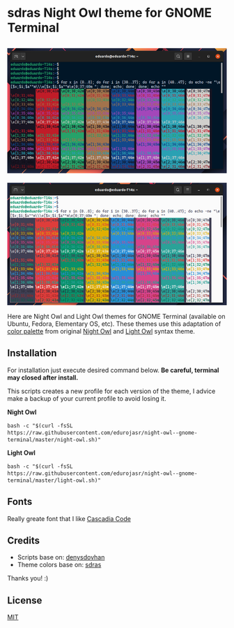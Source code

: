 #  sdras Night Owl theme for GNOME Terminal

![Night Owl](img/night-owl-gnome-terminal.png)
---
![Light Owl](img/light-owl-gnome-terminal.png)

Here are Night Owl and Light Owl themes for GNOME Terminal (available on Ubuntu, Fedora, Elementary OS, etc). These themes use this adaptation of [color palette](COLORS) from original [Night Owl](https://github.com/sdras/night-owl-vscode-theme/blob/main/themes/Night%20Owl-color-theme.json) and [Light Owl](https://github.com/sdras/night-owl-vscode-theme/blob/main/themes/Night%20Owl-Light-color-theme.json) syntax theme.

## Installation

For installation just execute desired command below. **Be careful, terminal may closed after install.**

This scripts creates a new profile for each version of the theme, I advice make a backup of your current profile to avoid losing it.

**Night Owl**

```
bash -c "$(curl -fsSL https://raw.githubusercontent.com/edurojasr/night-owl--gnome-terminal/master/night-owl.sh)"
```

**Light Owl**

```
bash -c "$(curl -fsSL https://raw.githubusercontent.com/edurojasr/night-owl--gnome-terminal/master/light-owl.sh)"
```

## Fonts

Really greate font that I like [Cascadia Code](https://github.com/microsoft/cascadia-code)

## Credits

* Scripts base on: [denysdovhan](https://github.com/denysdovhan/one-gnome-terminal)
* Theme colors base on: [sdras](https://github.com/sdras/night-owl-vscode-theme)

Thanks you! :)

## License

[MIT](LICENSE.mb)